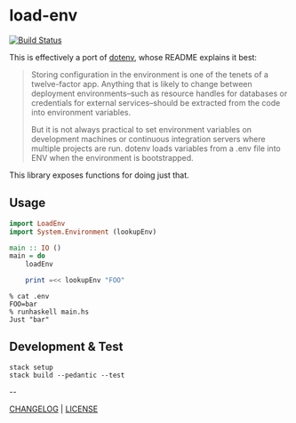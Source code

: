 # load-env

[![Build Status](https://travis-ci.org/pbrisbin/load-env.svg?branch=master)](https://travis-ci.org/pbrisbin/load-env)

This is effectively a port of [dotenv][], whose README explains it best:

> Storing configuration in the environment is one of the tenets of a
> twelve-factor app. Anything that is likely to change between deployment
> environments–such as resource handles for databases or credentials for
> external services–should be extracted from the code into environment
> variables.
>
> But it is not always practical to set environment variables on development
> machines or continuous integration servers where multiple projects are run.
> dotenv loads variables from a .env file into ENV when the environment is
> bootstrapped.

[dotenv]: https://github.com/bkeepers/dotenv

This library exposes functions for doing just that.

## Usage

```haskell
import LoadEnv
import System.Environment (lookupEnv)

main :: IO ()
main = do
    loadEnv

    print =<< lookupEnv "FOO"
```

```console
% cat .env
FOO=bar
% runhaskell main.hs
Just "bar"
```

## Development & Test

```
stack setup
stack build --pedantic --test
```

--

[CHANGELOG](./CHANGELOG.md) | [LICENSE](./LICENSE)
